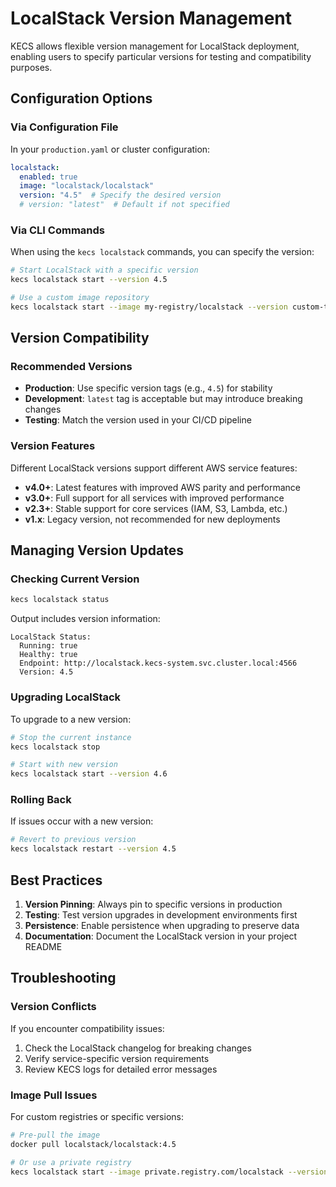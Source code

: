 # LocalStack Version Management

KECS allows flexible version management for LocalStack deployment, enabling users to specify particular versions for testing and compatibility purposes.

## Configuration Options

### Via Configuration File

In your `production.yaml` or cluster configuration:

```yaml
localstack:
  enabled: true
  image: "localstack/localstack"
  version: "4.5"  # Specify the desired version
  # version: "latest"  # Default if not specified
```

### Via CLI Commands

When using the `kecs localstack` commands, you can specify the version:

```bash
# Start LocalStack with a specific version
kecs localstack start --version 4.5

# Use a custom image repository
kecs localstack start --image my-registry/localstack --version custom-tag
```

## Version Compatibility

### Recommended Versions

- **Production**: Use specific version tags (e.g., `4.5`) for stability
- **Development**: `latest` tag is acceptable but may introduce breaking changes
- **Testing**: Match the version used in your CI/CD pipeline

### Version Features

Different LocalStack versions support different AWS service features:

- **v4.0+**: Latest features with improved AWS parity and performance
- **v3.0+**: Full support for all services with improved performance
- **v2.3+**: Stable support for core services (IAM, S3, Lambda, etc.)
- **v1.x**: Legacy version, not recommended for new deployments

## Managing Version Updates

### Checking Current Version

```bash
kecs localstack status
```

Output includes version information:
```
LocalStack Status:
  Running: true
  Healthy: true
  Endpoint: http://localstack.kecs-system.svc.cluster.local:4566
  Version: 4.5
```

### Upgrading LocalStack

To upgrade to a new version:

```bash
# Stop the current instance
kecs localstack stop

# Start with new version
kecs localstack start --version 4.6
```

### Rolling Back

If issues occur with a new version:

```bash
# Revert to previous version
kecs localstack restart --version 4.5
```

## Best Practices

1. **Version Pinning**: Always pin to specific versions in production
2. **Testing**: Test version upgrades in development environments first
3. **Persistence**: Enable persistence when upgrading to preserve data
4. **Documentation**: Document the LocalStack version in your project README

## Troubleshooting

### Version Conflicts

If you encounter compatibility issues:

1. Check the LocalStack changelog for breaking changes
2. Verify service-specific version requirements
3. Review KECS logs for detailed error messages

### Image Pull Issues

For custom registries or specific versions:

```bash
# Pre-pull the image
docker pull localstack/localstack:4.5

# Or use a private registry
kecs localstack start --image private.registry.com/localstack --version 4.5
```